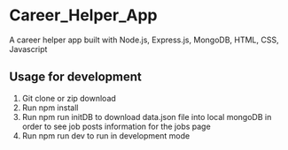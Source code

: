 # Career_Helper_App

A career helper app built with Node.js, Express.js, MongoDB, HTML, CSS, Javascript

## Usage for development

1. Git clone or zip download
2. Run npm install
3. Run npm run initDB to download data.json file into local mongoDB in order to see job posts information for the jobs page
4. Run npm run dev to run in development mode
